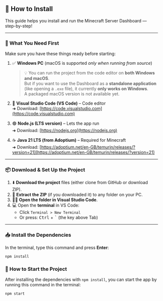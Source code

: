 ## 🧰 How to Install

This guide helps you install and run the Minecraft Server Dashboard — step-by-step!

---

### 🧾 What You Need First

Make sure you have these things ready before starting:

1. ✅ **Windows PC** (macOS is supported *only when running from source*)  
   > 💡 You can run the project from the code editor on **both Windows and macOS**.  
   > But if you want to use the Dashboard as a **standalone application** (like opening a `.exe` file), it currently **only works on Windows**.  
   > A packaged macOS version is not available yet.

2. 🧱 **Visual Studio Code (VS Code)** – Code editor  
   ➜ Download: [https://code.visualstudio.com](https://code.visualstudio.com)

3. 🟢 **Node.js (LTS version)** – Lets the app run  
   ➜ Download: [https://nodejs.org](https://nodejs.org)

4. ☕ **Java 21 LTS (from Adoptium)** – Required for Minecraft  
   ➜ Download: [https://adoptium.net/en-GB/temurin/releases/?version=21](https://adoptium.net/en-GB/temurin/releases/?version=21)

---

### 📦 Download & Set Up the Project

1. ⬇️ **Download the project** files (either clone from GitHub or download ZIP).
2. 📁 **Extract the ZIP** (if you downloaded it) to any folder on your PC.
3. 🧑‍💻 **Open the folder in Visual Studio Code**.
4. 💻 Open the **terminal** in VS Code:
   - Click `Terminal > New Terminal`  
   - Or press: <kbd>Ctrl</kbd> + <kbd>`</kbd> (the key above Tab)

---

### 📥 Install the Dependencies

In the terminal, type this command and press **Enter**:

```sh
npm install
```

### 🚀 How to Start the Project

After installing the dependencies with `npm install`, you can start the app by running this command in the terminal:

```sh
npm start
```
